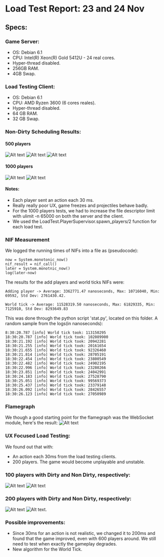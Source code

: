 # Load Test Report: 23 and 24 Nov 
## Specs:
### Game Server:
- OS: Debian 6.1
- CPU: Intel(R) Xeon(R) Gold 5412U  - 24 real cores.
- Hyper-thread disabled.
- 256GB RAM.
- 4GB Swap.
### Load Testing Client:
- OS: Debian 6.1
- CPU: AMD Ryzen 3600 (6 cores reales).
- Hyper-thread disabled.
- 64 GB RAM.
- 32 GB Swap.

### Non-Dirty Scheduling Results:
#### 500 players

![Alt text](<img/Load Test - 23 Nov - 500 - No Dirty /Screenshot 2023-11-23 at 17.02.18.png>)
![Alt text](image.png)
![Alt text](<img/Load Test - 23 Nov - 1000 - No Dirty - 10 minutes/Screenshot 2023-11-23 at 18.28.05.png>)

#### 1000 players
![Alt text](<image (1).png>) ![Alt text](<Screenshot 2023-11-23 at 18.27.51.png>)

#### Notes:
- Each player sent an action each 30 ms.
- Really really poor UX, game freezes and projectiles
  behave badly.
- For the 1000 players tests, we had to increase the file descriptor
  limit with ulimit -n 65000 on both the server and the client.
- We used the LoadTest.PlayerSupervisor.spawn_players/2 function
  for each load test.

### NIF Measurement
We logged the running times of NIFs into a file as (pseudocode):
```
now = System.monotonic_now()
nif_result = nif_call()
later = System.monotnic_now()
log(later-now)
```
The results for the add players and world ticks NIFs were:
```
Adding player -> Average: 3362771.47 nanoseconds, Max: 10716040, Min: 69592, Std Dev: 2761430.42.

World tick -> Average: 11528319.50 nanoseconds, Max: 61829335, Min: 7125910, Std Dev: 8293649.83
```
This was done through the python script 'stat.py', located
on this folder.
A random sample from the logs(in nanoseconds):
```
8:30:20.787 [info] World tick took: 113150295
18:30:20.787 [info] World tick took: 102089900
18:30:21.192 [info] World tick took: 20942281
18:30:21.255 [info] World tick took: 20161654
18:30:21.655 [info] World tick took: 92326460
18:30:21.814 [info] World tick took: 28705191
18:30:22.454 [info] World tick took: 23800549
18:30:22.482 [info] World tick took: 24902195
18:30:22.996 [info] World tick took: 23280266
18:30:23.851 [info] World tick took: 24042991
18:30:24.183 [info] World tick took: 27528790
18:30:25.051 [info] World tick took: 99569373
18:30:25.437 [info] World tick took: 23379148
18:30:26.092 [info] World tick took: 28426557
18:30:26.123 [info] World tick took: 27050989
```
### Flamegraph
We though a good starting point for the flamegraph 
was the WebSocket module, here's the result:
![Alt text](<image (2).png>)


### UX Focused Load Testing:

We found out that with:
- An action each 30ms from the load testing clients.
- 200 players.
The game would become unplayable and unstable.
### 100 players with Dirty and Non Dirty, respectively:
![Alt text](<img/Load Test Dirty Scheduler While Playing/Dirty Scheduler - 100 - Playgournd.png>) ![Alt text](<img/Load Test While Playing/100 players - 24 Cores - NonDirty.png>)
### 200 players with Dirty and Non Dirty, respectively:
![Alt text](<img/Load Test Dirty Scheduler While Playing/Dirty Scheduler - 200 - Playground.png>) ![Alt text](<img/Load Test While Playing/200 Players - 24 Cores - NonDirty.png>).

### Possible improvements:
- Since 30ms for an action is not realistic,
  we changed it to 200ms and found that the game improved,
  even with 600 players around. We still need to test when
  exactly the gameplay degrades.
- New algorithm for the World Tick.